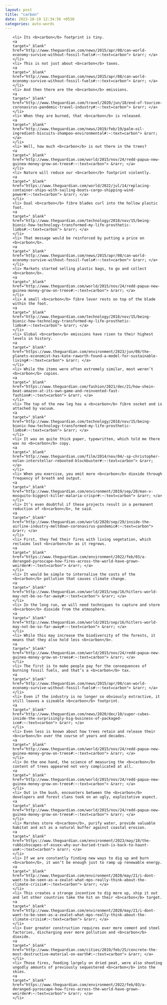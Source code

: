 ```yaml
---
layout: post
title: "carbon"
date: 2023-10-10 12:34:56 +0530
categories: auto-words
---
```

<ol>

    <li> Its <b>carbon</b> footprint is tiny.
    <a 
    target="_blank" 
    href="http://www.theguardian.com/news/2015/apr/08/can-world-economy-survive-without-fossil-fuels#:~:text=carbon"> &rarr; </a>
    </li>
    <li> This is not just about <b>carbon</b> taxes.
    <a 
    target="_blank" 
    href="http://www.theguardian.com/news/2015/apr/08/can-world-economy-survive-without-fossil-fuels#:~:text=carbon"> &rarr; </a>
    </li>
    <li> And then there are the <b>carbon</b> emissions.
    <a 
    target="_blank" 
    href="http://www.theguardian.com/travel/2020/jun/18/end-of-tourism-coronavirus-pandemic-travel-industry#:~:text=carbon"> &rarr; </a>
    </li>
    <li> When they are burned, that <b>carbon</b> is released.
    <a 
    target="_blank" 
    href="http://www.theguardian.com/news/2019/feb/19/palm-oil-ingredient-biscuits-shampoo-environmental#:~:text=carbon"> &rarr; </a>
    </li>
    <li> Well, how much <b>carbon</b> is out there in the trees?
    <a 
    target="_blank" 
    href="http://www.theguardian.com/world/2015/nov/24/redd-papua-new-guinea-money-grow-on-trees#:~:text=carbon"> &rarr; </a>
    </li>
    <li> Nature will reduce our <b>carbon</b> footprint violently.
    <a 
    target="_blank" 
    href="https://www.theguardian.com/world/2022/jul/14/replacing-container-ships-with-sailing-boats-cargo-shipping-wind-power#:~:text=carbon"> &rarr; </a>
    </li>
    <li> Dual <b>carbon</b> fibre blades curl into the hollow plastic foot.
    <a 
    target="_blank" 
    href="http://www.theguardian.com/technology/2018/nov/15/being-bionic-how-technology-transformed-my-life-prosthetic-limbs#:~:text=carbon"> &rarr; </a>
    </li>
    <li> That message would be reinforced by putting a price on <b>carbon</b>.
    <a 
    target="_blank" 
    href="http://www.theguardian.com/news/2015/apr/08/can-world-economy-survive-without-fossil-fuels#:~:text=carbon"> &rarr; </a>
    </li>
    <li> Markets started selling plastic bags, to go and collect <b>carbon</b>.
    <a 
    target="_blank" 
    href="http://www.theguardian.com/world/2015/nov/24/redd-papua-new-guinea-money-grow-on-trees#:~:text=carbon"> &rarr; </a>
    </li>
    <li> A small <b>carbon</b> fibre lever rests on top of the blade within the foot.
    <a 
    target="_blank" 
    href="http://www.theguardian.com/technology/2018/nov/15/being-bionic-how-technology-transformed-my-life-prosthetic-limbs#:~:text=carbon"> &rarr; </a>
    </li>
    <li> Global <b>carbon</b> emissions have risen to their highest levels in history.
    <a 
    target="_blank" 
    href="https://www.theguardian.com/environment/2023/jun/08/the-planets-economist-has-kate-raworth-found-a-model-for-sustainable-living#:~:text=carbon"> &rarr; </a>
    </li>
    <li> While the items were often extremely similar, most weren’t <b>carbon</b> copies.
    <a 
    target="_blank" 
    href="https://www.theguardian.com/fashion/2021/dec/21/how-shein-beat-amazon-at-its-own-game-and-reinvented-fast-fashion#:~:text=carbon"> &rarr; </a>
    </li>
    <li> The top of the new leg has a <b>carbon</b> fibre socket and is attached by vacuum.
    <a 
    target="_blank" 
    href="http://www.theguardian.com/technology/2018/nov/15/being-bionic-how-technology-transformed-my-life-prosthetic-limbs#:~:text=carbon"> &rarr; </a>
    </li>
    <li> It was on quite thick paper, typewritten, which told me there was no <b>carbon</b> copy.
    <a 
    target="_blank" 
    href="http://www.theguardian.com/film/2014/nov/04/-sp-christopher-nolan-interstellar-rebooted-blockbuster#:~:text=carbon"> &rarr; </a>
    </li>
    <li> When you exercise, you emit more <b>carbon</b> dioxide through frequency of breath and output.
    <a 
    target="_blank" 
    href="http://www.theguardian.com/environment/2019/sep/20/man-v-mosquito-biggest-killer-malaria-crispr#:~:text=carbon"> &rarr; </a>
    </li>
    <li> It’s even doubtful if these projects result in a permanent reduction of <b>carbon</b>, he said.
    <a 
    target="_blank" 
    href="http://www.theguardian.com/world/2020/sep/29/inside-the-airline-industry-meltdown-coronavirus-pandemic#:~:text=carbon"> &rarr; </a>
    </li>
    <li> First, they fed their fires with living vegetation, which reclaims lost <b>carbon</b> as it regrows.
    <a 
    target="_blank" 
    href="https://www.theguardian.com/environment/2022/feb/03/a-deranged-pyroscape-how-fires-across-the-world-have-grown-weirder#:~:text=carbon"> &rarr; </a>
    </li>
    <li> It would be simple to internalise the costs of the <b>carbon</b> pollution that causes climate change.
    <a 
    target="_blank" 
    href="http://www.theguardian.com/world/2015/sep/16/hitlers-world-may-not-be-so-far-away#:~:text=carbon"> &rarr; </a>
    </li>
    <li> In the long run, we will need techniques to capture and store <b>carbon</b> dioxide from the atmosphere.
    <a 
    target="_blank" 
    href="http://www.theguardian.com/world/2015/sep/16/hitlers-world-may-not-be-so-far-away#:~:text=carbon"> &rarr; </a>
    </li>
    <li> While this may increase the biodiversity of the forests, it means that they also hold less <b>carbon</b>.
    <a 
    target="_blank" 
    href="http://www.theguardian.com/world/2015/nov/24/redd-papua-new-guinea-money-grow-on-trees#:~:text=carbon"> &rarr; </a>
    </li>
    <li> The first is to make people pay for the consequences of burning fossil fuels, and that’s a <b>carbon</b> tax.
    <a 
    target="_blank" 
    href="http://www.theguardian.com/news/2015/apr/08/can-world-economy-survive-without-fossil-fuels#:~:text=carbon"> &rarr; </a>
    </li>
    <li> Even if the industry is no longer so obviously extractive, it still leaves a sizeable <b>carbon</b> footprint.
    <a 
    target="_blank" 
    href="http://www.theguardian.com/news/2020/dec/10/super-cubes-inside-the-surprisingly-big-business-of-packaged-ice#:~:text=carbon"> &rarr; </a>
    </li>
    <li> Even less is known about how trees retain and release their <b>carbon</b> over the course of years and decades.
    <a 
    target="_blank" 
    href="http://www.theguardian.com/world/2015/nov/24/redd-papua-new-guinea-money-grow-on-trees#:~:text=carbon"> &rarr; </a>
    </li>
    <li> On the one hand, the science of measuring the <b>carbon</b> content of trees appeared not very complicated at all.
    <a 
    target="_blank" 
    href="http://www.theguardian.com/world/2015/nov/24/redd-papua-new-guinea-money-grow-on-trees#:~:text=carbon"> &rarr; </a>
    </li>
    <li> Out in the bush, encounters between the <b>carbon</b> developers and forest clans took on an ugly, exploitative aspect.
    <a 
    target="_blank" 
    href="http://www.theguardian.com/world/2015/nov/24/redd-papua-new-guinea-money-grow-on-trees#:~:text=carbon"> &rarr; </a>
    </li>
    <li> Marshes store <b>carbon</b>, purify water, provide valuable habitat and act as a natural buffer against coastal erosion.
    <a 
    target="_blank" 
    href="https://www.theguardian.com/environment/2023/may/18/the-rubbishscapes-of-essex-why-our-buried-trash-is-back-to-haunt-us#:~:text=carbon"> &rarr; </a>
    </li>
    <li> If we are constantly finding new ways to dig up and burn <b>carbon</b>, it won’t be enough just to ramp up renewable energy.
    <a 
    target="_blank" 
    href="http://www.theguardian.com/environment/2020/may/21/i-dont-want-to-be-seen-as-a-zealot-what-mps-really-think-about-the-climate-crisis#:~:text=carbon"> &rarr; </a>
    </li>
    <li> This creates a strange incentive to dig more up, ship it out and let other countries take the hit on their <b>carbon</b> target.
    <a 
    target="_blank" 
    href="http://www.theguardian.com/environment/2020/may/21/i-dont-want-to-be-seen-as-a-zealot-what-mps-really-think-about-the-climate-crisis#:~:text=carbon"> &rarr; </a>
    </li>
    <li> Ever greater construction requires ever more cement and steel factories, discharging ever more pollution and <b>carbon</b> dioxide.
    <a 
    target="_blank" 
    href="http://www.theguardian.com/cities/2019/feb/25/concrete-the-most-destructive-material-on-earth#:~:text=carbon"> &rarr; </a>
    </li>
    <li> Those fires, feeding largely on dried peat, were also shooting ungodly amounts of previously sequestered <b>carbon</b> into the skies.
    <a 
    target="_blank" 
    href="https://www.theguardian.com/environment/2022/feb/03/a-deranged-pyroscape-how-fires-across-the-world-have-grown-weirder#:~:text=carbon"> &rarr; </a>
    </li>